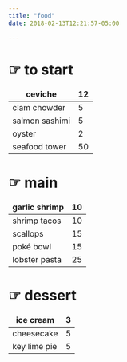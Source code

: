 ```yaml
---
title: "food"
date: 2018-02-13T12:21:57-05:00

---
```


<style>
td, th {
   border: none!important;
}
</style>

<h1> ☞ to start </h1> 

| ceviche  |  12 |
|---|---|
| clam chowder  |  5 |
| salmon sashimi  |  5 |
| oyster  |  2 |
| seafood tower  |  50 |

<h1> ☞ main </h1>  

| garlic shrimp  |  10 |
|---|---|
| shrimp tacos  |  10 |
| scallops  |  15 |
| poké bowl  | 15  |
| lobster pasta | 25 |


<h1> ☞ dessert </h1>

| ice cream  | 3 |
|---|---|
| cheesecake  |  5 |
| key lime pie  |  5 |








